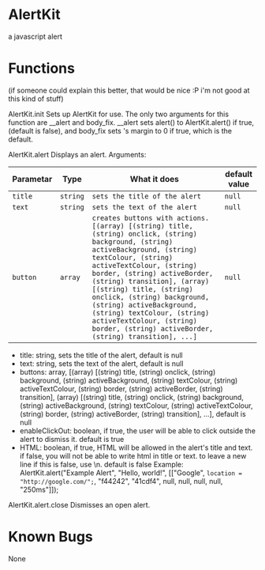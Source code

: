 # AlertKit
a javascript alert

# Functions
(if someone could explain this better, that would be nice :P i'm not good at this kind of stuff)

AlertKit.init
Sets up AlertKit for use.
The only two arguments for this function are __alert and body_fix.  __alert sets alert() to AlertKit.alert() if true, (default is false), and body_fix sets <body>'s margin to 0 if true, which is the default.

AlertKit.alert
Displays an alert.
Arguments:

| Parametar | Type | What it does | default value
| --------- | ---- | ------------ | -------------
| `title` | `string` | `sets the title of the alert` | `null`
| `text`  | `string` | `sets the text of the alert` | `null`
|`button` | `array` | `creates buttons with actions. [(array) [(string) title, (string) onclick, (string) background, (string) activeBackground, (string) textColour, (string) activeTextColour, (string) border, (string) activeBorder, (string) transition], (array) [(string) title, (string) onclick, (string) background, (string) activeBackground, (string) textColour, (string) activeTextColour, (string) border, (string) activeBorder, (string) transition], ...]` | `null`

* title: string, sets the title of the alert, default is null
* text: string, sets the text of the alert, default is null
* buttons: array, [(array) [(string) title, (string) onclick, (string) background, (string) activeBackground, (string) textColour, (string) activeTextColour, (string) border, (string) activeBorder, (string) transition], (array) [(string) title, (string) onclick, (string) background, (string) activeBackground, (string) textColour, (string) activeTextColour, (string) border, (string) activeBorder, (string) transition], ...], default is null
* enableClickOut: boolean, if true, the user will be able to click outside the alert to dismiss it.  default is true
* HTML: boolean, if true, HTML will be allowed in the alert's title and text.  if false, you will not be able to write html in title or text.  to leave a new line if this is false, use \n.  default is false
Example:
AlertKit.alert("Example Alert", "Hello, world!", [["Google", `location = "http://google.com/";`, "f44242", "41cdf4", null, null, null, null, "250ms"]]);

AlertKit.alert.close
Dismisses an open alert.

# Known Bugs
None
